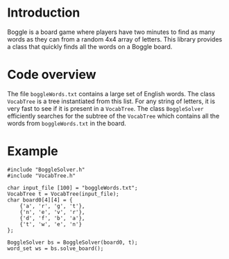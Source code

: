 # Introduction #

Boggle is a board game where players have two minutes to find as many words as they can from a random 4x4 array of letters.  This library provides a class that quickly finds all the words on a Boggle board.

# Code overview #

The file `boggleWords.txt` contains a large set of English words.  The class `VocabTree` is a tree instantiated from this list.  For any string of letters, it is very fast to see if it is present in a `VocabTree`.  The class `BoggleSolver` efficiently searches for the subtree of the `VocabTree` which contains all the words from `boggleWords.txt` in the board.

# Example #

```
#include "BoggleSolver.h"
#include "VocabTree.h"

char input_file [100] = "boggleWords.txt";
VocabTree t = VocabTree(input_file);
char board0[4][4] = {
    {'a', 'r', 'g', 't'},
    {'n', 'e', 'v', 'r'},
    {'d', 'f', 'b', 'a'},
    {'t', 'w', 'e', 'n'}
};

BoggleSolver bs = BoggleSolver(board0, t);
word_set ws = bs.solve_board();
```